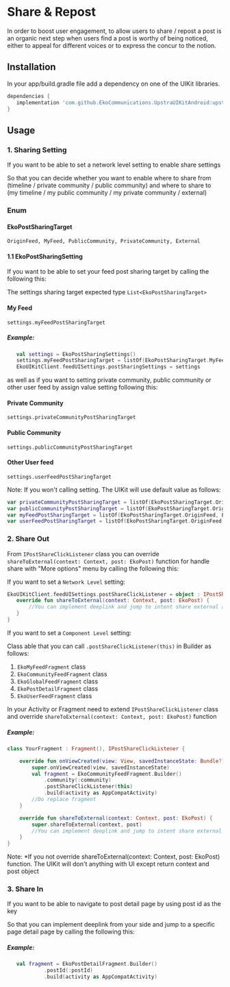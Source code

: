 # Share & Repost

In order to boost user engagement, to allow users to share / repost a post is an organic next step when
users find a post is worthy of being noticed, either to appeal for different voices or to express the concur to the notion.

## Installation

In your app/build.gradle file add a dependency on one of the UIKit libraries.

```groovy
dependencies {
   implementation 'com.github.EkoCommunications.UpstraUIKitAndroid:upstra-uikit:1.9.0'
}
```

## Usage

### 1. Sharing Setting
If you want to be able to set a network level setting to enable share settings

So that you can decide whether you want to enable where to share from (timeline / private community / public community) and where to share to (my timeline / my public community / my private community / external)

### Enum
#### EkoPostSharingTarget
`OriginFeed, MyFeed, PublicCommunity, PrivateCommunity, External`

#### 1.1 EkoPostSharingSetting
If you want to be able to set your feed post sharing target by calling the following this:

The settings sharing target expected type `List<EkoPostSharingTarget>`

#### My Feed
`settings.myFeedPostSharingTarget`

##### Example:
```Kotlin
   val settings = EkoPostSharingSettings()
   settings.myFeedPostSharingTarget = listOf(EkoPostSharingTarget.MyFeed, EkoPostSharingTarget.External)
   EkoUIKitClient.feedUISettings.postSharingSettings = settings
```

as well as if you want to setting private community, public community or other user feed by assign value setting following this:

#### Private Community
`settings.privateCommunityPostSharingTarget`

#### Public Community
`settings.publicCommunityPostSharingTarget`

#### Other User feed
`settings.userFeedPostSharingTarget`


Note: If you won't calling setting. The UIKit will use default value as follows:

```Kotlin
var privateCommunityPostSharingTarget = listOf(EkoPostSharingTarget.OriginFeed)
var publicCommunityPostSharingTarget = listOf(EkoPostSharingTarget.OriginFeed, EkoPostSharingTarget.MyFeed, EkoPostSharingTarget.PublicCommunity, EkoPostSharingTarget.PrivateCommunity)
var myFeedPostSharingTarget = listOf(EkoPostSharingTarget.OriginFeed, EkoPostSharingTarget.MyFeed, EkoPostSharingTarget.PublicCommunity, EkoPostSharingTarget.PrivateCommunity)
var userFeedPostSharingTarget = listOf(EkoPostSharingTarget.OriginFeed, EkoPostSharingTarget.MyFeed, EkoPostSharingTarget.PublicCommunity, EkoPostSharingTarget.PrivateCommunity)
```

### 2. Share Out

From `IPostShareClickListener` class you can override `shareToExternal(context: Context, post: EkoPost)` function for handle share with "More options" menu
by calling the following this:

If you want to set a `Network Level` setting:

```Kotlin
EkoUIKitClient.feedUISettings.postShareClickListener = object : IPostShareClickListener {
   override fun shareToExternal(context: Context, post: EkoPost) {
       //You can implement deeplink and jump to intent share external app from your side
   }
}
```

If you want to set a `Component Level` setting:

Class able that you can call `.postShareClickListener(this)` in Builder as follows:
   1. `EkoMyFeedFragment` class
   2. `EkoCommunityFeedFragment` class
   3. `EkoGlobalFeedFragment` class
   4. `EkoPostDetailFragment` class
   5. `EkoUserFeedFragment` class

In your Activity or Fragment need to extend `IPostShareClickListener` class and override `shareToExternal(context: Context, post: EkoPost)` function 

##### Example:
```Kotlin
class YourFragment : Fragment(), IPostShareClickListener {

    override fun onViewCreated(view: View, savedInstanceState: Bundle?) {
        super.onViewCreated(view, savedInstanceState)
        val fragment = EkoCommunityFeedFragment.Builder()
            .community(:community)
            .postShareClickListener(this)
            .build(activity as AppCompatActivity)
        //Do replace fragment
    }

    override fun shareToExternal(context: Context, post: EkoPost) {
        super.shareToExternal(context, post)
        //You can implement deeplink and jump to intent share external app from your side
    }
}
```

Note: *If you not override shareToExternal(context: Context, post: EkoPost) function. The UIKit will don't anything with UI except return context and post object

### 3. Share In       
If you want to be able to navigate to post detail page by using post id as the key

So that you can implement deeplink from your side and jump to a specific page detail page by calling the following this:

##### Example:

```Kotlin
   val fragment = EkoPostDetailFragment.Builder()
            .postId(:postId)
            .build(activity as AppCompatActivity)
```
            


